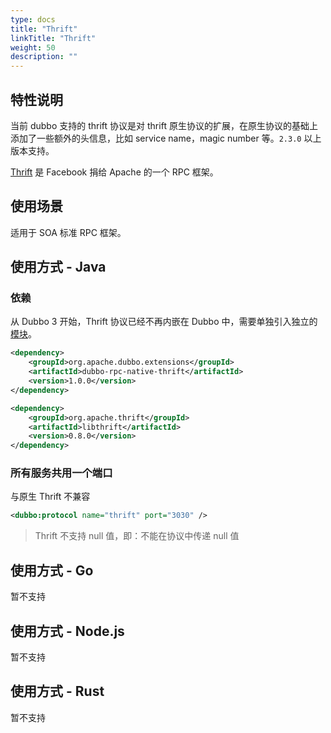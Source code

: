 ```yaml
---
type: docs
title: "Thrift"
linkTitle: "Thrift"
weight: 50
description: ""
---
```


## 特性说明
当前 dubbo 支持的 thrift 协议是对 thrift 原生协议的扩展，在原生协议的基础上添加了一些额外的头信息，比如 service name，magic number 等。`2.3.0` 以上版本支持。

[Thrift](http://thrift.apache.org) 是 Facebook 捐给 Apache 的一个 RPC 框架。

## 使用场景

适用于 SOA 标准 RPC 框架。

## 使用方式 - Java

### 依赖

从 Dubbo 3 开始，Thrift 协议已经不再内嵌在 Dubbo 中，需要单独引入独立的[模块](/zh-cn/download/spi-extensions/#dubbo-rpc)。
```xml
<dependency>
    <groupId>org.apache.dubbo.extensions</groupId>
    <artifactId>dubbo-rpc-native-thrift</artifactId>
    <version>1.0.0</version>
</dependency>
```


```xml
<dependency>
    <groupId>org.apache.thrift</groupId>
    <artifactId>libthrift</artifactId>
    <version>0.8.0</version>
</dependency>
```

### 所有服务共用一个端口

与原生 Thrift 不兼容
```xml
<dubbo:protocol name="thrift" port="3030" />
```

> Thrift 不支持 null 值，即：不能在协议中传递 null 值

## 使用方式 - Go

暂不支持

## 使用方式 - Node.js

暂不支持

## 使用方式 - Rust

暂不支持
